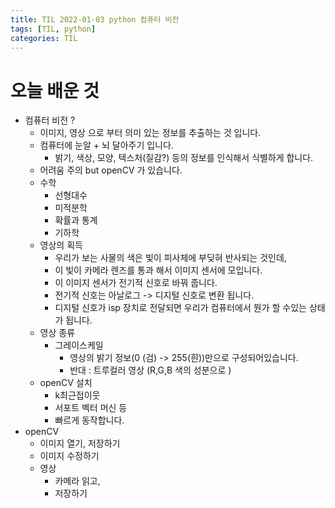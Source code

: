 ```yaml
---
title: TIL 2022-01-03 python 컴퓨터 비전 
tags: [TIL, python]
categories: TIL
---
```


# 오늘 배운 것 
- 컴퓨터 비전 ? 
  - 이미지, 영상 으로 부터 의미 있는 정보를 추출하는 것 입니다. 
  - 컴퓨터에 눈알 + 뇌 달아주기 입니다. 
    - 밝기, 색상, 모양, 텍스처(질감?) 등의 정보를 인식해서 식별하게 합니다.
  - 어려움 주의 but openCV 가 있습니다. 
  - 수학 
    - 선형대수 
    - 미적분학 
    - 확률과 통계 
    - 기하학 
  - 영상의 획득 
    - 우리가 보는 사물의 색은 빛이 피사체에 부딪혀 반사되는 것인데, 
    - 이 빛이 카메라 렌즈를 통과 해서 이미지 센서에 모입니다. 
    - 이 이미지 센서가 전기적 신호로 바꿔 줍니다. 
    - 전기적 신호는 아날로그 -> 디지털 신호로 변환 됩니다. 
    - 디지털 신호가 isp 장치로 전달되면 우리가 컴퓨터에서 뭔가 할 수있는 상태가 됩니다. 
  - 영상 종류 
    - 그레이스케일 
      - 영상의 밝기 정보(0 (검) -> 255(흰))만으로 구성되어있습니다.
      - 반대 : 트루컬러 영상 (R,G,B 색의 성분으로 )
  - openCV 설치 
    - k최근접이웃 
    - 서포트 벡터 머신 등 
    - 빠르게 동작합니다. 
- openCV
  - 이미지 열기, 저장하기 
  - 이미지 수정하기 
  - 영상 
    - 카메라 읽고,
    - 저장하기 